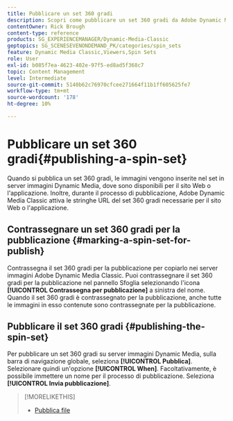 ```yaml
---
title: Pubblicare un set 360 gradi
description: Scopri come pubblicare un set 360 gradi da Adobe Dynamic Media Classic.
contentOwner: Rick Brough
content-type: reference
products: SG_EXPERIENCEMANAGER/Dynamic-Media-Classic
geptopics: SG_SCENESEVENONDEMAND_PK/categories/spin_sets
feature: Dynamic Media Classic,Viewers,Spin Sets
role: User
exl-id: b085f7ea-4623-402e-97f5-ed8ad5f368c7
topic: Content Management
level: Intermediate
source-git-commit: 5140b62c76970cfcee271664f11b1ff605625fe7
workflow-type: tm+mt
source-wordcount: '178'
ht-degree: 10%

---
```


# Pubblicare un set 360 gradi{#publishing-a-spin-set}

Quando si pubblica un set 360 gradi, le immagini vengono inserite nel set in server immagini Dynamic Media, dove sono disponibili per il sito Web o l&#39;applicazione. Inoltre, durante il processo di pubblicazione, Adobe Dynamic Media Classic attiva le stringhe URL del set 360 gradi necessarie per il sito Web o l&#39;applicazione.

## Contrassegnare un set 360 gradi per la pubblicazione {#marking-a-spin-set-for-publish}

Contrassegna il set 360 gradi per la pubblicazione per copiarlo nei server immagini Adobe Dynamic Media Classic. Puoi contrassegnare il set 360 gradi per la pubblicazione nel pannello Sfoglia selezionando l&#39;icona **[!UICONTROL Contrassegna per pubblicazione]** a sinistra del nome. Quando il set 360 gradi è contrassegnato per la pubblicazione, anche tutte le immagini in esso contenute sono contrassegnate per la pubblicazione.

## Pubblicare il set 360 gradi {#publishing-the-spin-set}

Per pubblicare un set 360 gradi su server immagini Dynamic Media, sulla barra di navigazione globale, seleziona **[!UICONTROL Pubblica]**. Selezionare quindi un&#39;opzione **[!UICONTROL When]**. Facoltativamente, è possibile immettere un nome per il processo di pubblicazione. Seleziona **[!UICONTROL Invia pubblicazione]**.

>[!MORELIKETHIS]
>
>* [Pubblica file](publishing-files.md#publishing_files)

